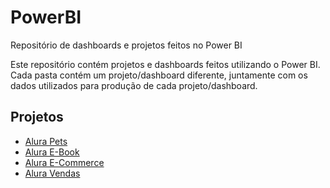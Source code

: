 # PowerBI
Repositório de dashboards e projetos feitos no Power BI

Este repositório contém projetos e dashboards feitos utilizando o Power BI. Cada pasta contém um projeto/dashboard diferente, juntamente com os dados utilizados para produção de cada projeto/dashboard.


## **Projetos**

- [Alura Pets](https://github.com/arthurcortesr/PowerBI/tree/main/AluraPets)
- [Alura E-Book](https://github.com/arthurcortesr/PowerBI/tree/main/AluraEbook)
- [Alura E-Commerce](https://github.com/arthurcortesr/PowerBI/tree/main/AluraECommerce)
- [Alura Vendas](https://github.com/arthurcortesr/PowerBI/tree/main/AluraVendas)
